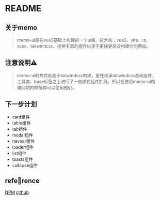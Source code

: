 # README
## 关于memo
> memo-ui是在vue3基础上构建的一个ui库。技术栈：vue3、vite、ts、scss、tailwindcss。提供丰富的组件以便于更快更高效构建你的网站。
## 注意说明⚠️
> memo-ui的样式是基于tailwindcss构建，是在继承tailwindcss基础组件、工具类、base标签之上进行了一些样式组件扩展。所以在使用memo-ui构建网站的时候你可以使用他们。
## 下一步计划
+ card组件
+ table组件
+ tab组件
+ modal组件
+ navbar组件
+ loader组件
+ list组件
+ toasts组件
+ collapse组件

## reference
[NPM](https://www.npmjs.com/package/memo-ui)
[github](https://www.npmjs.com/package/memo-ui)
